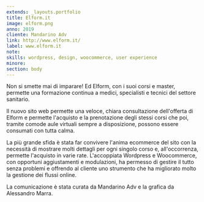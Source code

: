 ```yaml
---
extends: _layouts.portfolio
title: Elform.it
image: elform.png
anno: 2019
cliente: Mandarino Adv
link: http://www.elform.it/
label: www.elform.it
note: 
skills: wordpress, design, woocommerce, user experience
minore: 
section: body
---
```


Non si smette mai di imparare! Ed Elform, con i suoi corsi e master, permette una formazione continua a medici, specialisti e tecnici del settore sanitario.

Il nuovo sito web permette una veloce, chiara consultazione dell'offerta di Elform e permette l'acquisto e la prenotazione degli stessi corsi che poi, tramite comode aule virtuali sempre a disposizione, possono essere consumati con tutta calma.

La più grande sfida è stata far convivere l'anima ecommerce del sito con la necessità di mostrare molti dettagli per ogni singolo corso e, all'occorrenza, permette l'acquisto in varie rate. L'accoppiata Wordpress e Woocommerce, con opportuni aggiustamenti e modulazioni, ha permesso di gestire il tutto senza problemi e offrendo al cliente uno strumento che ha migliorato molto la gestione dei flussi online.

La comunicazione è stata curata da Mandarino Adv e la grafica da Alessandro Marra.